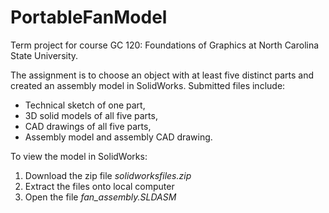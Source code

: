 # PortableFanModel
Term project for course GC 120: Foundations of Graphics at North Carolina State University.

The assignment is to choose an object with at least five distinct parts and created an assembly model in SolidWorks. Submitted files include:
- Technical sketch of one part,
- 3D solid models of all five parts,
- CAD drawings of all five parts,
- Assembly model and assembly CAD drawing.

To view the model in SolidWorks:
1. Download the zip file <i>solidworksfiles.zip</i>
2. Extract the files onto local computer
3. Open the file <i>fan_assembly.SLDASM</i>
